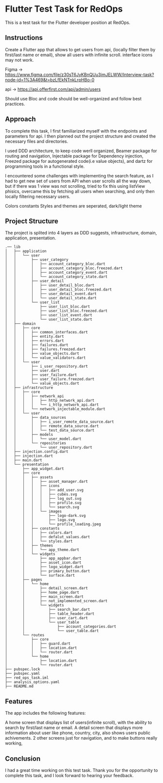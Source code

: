 # Flutter Test Task for RedOps

This is a test task for the Flutter developer position at RedOps.

## Instructions

Create a Flutter app that allows to get users from api, 
<optional>(locally filter them by first/last name or email), 
show all users with infinite scroll.
interface icons may not work.

Figma -> https://www.figma.com/file/z30sT6JyKBnQUu3imJELWW/Interview-task?node-id=1%3A469&t=bzLfEkNTnkLrpHBo-0

api -> https://api.offerfirst.com/api/admin/users

Should use Bloc and code should be well-organized and follow best practices.

## Approach
To complete this task, I first familiarized myself with the endpoints and parameters for api. I then planned out the project structure and created the necessary files and directories.

I used DDD architecture, to keep code werll organized, Beamer package for routing and navigation, Injectable package for Dependency injection, Freezed package for autogenerated code(i.e value objects), and dartz for programming tools in a functional style.

I encountered some challenges with implementing the search feature, as I had to get new set of users from API when user scrolls all the way down, but if there was 1 view was not scrolling, tried to fix this using listView phisics, overcame this by fetching all users when searching, and only then locally filtering necessary users.

Colors constants Styles and themes are seperated, dark/light theme


## Project Structure
The project is splited into 4 layers as DDD suggests, infrastructure, domain, application, presentation.

```
.── lib
│   ├── application
│   │   └── user
│   │       ├── user_category
│   │       │   ├── account_category_bloc.dart
│   │       │   ├── account_category_bloc.freezed.dart
│   │       │   ├── account_category_event.dart
│   │       │   └── account_category_state.dart
│   │       ├── user_detail
│   │       │   ├── user_detail_bloc.dart
│   │       │   ├── user_detail_bloc.freezed.dart
│   │       │   ├── user_detail_event.dart
│   │       │   └── user_detail_state.dart
│   │       └── user_list
│   │           ├── user_list_bloc.dart
│   │           ├── user_list_bloc.freezed.dart
│   │           ├── user_list_event.dart
│   │           └── user_list_state.dart
│   ├── domain
│   │   ├── core
│   │   │   ├── common_interfaces.dart
│   │   │   ├── entity.dart
│   │   │   ├── errors.dart
│   │   │   ├── failures.dart
│   │   │   ├── failures.freezed.dart
│   │   │   ├── value_objects.dart
│   │   │   └── value_validators.dart
│   │   └── user
│   │       ├── i_user_repository.dart
│   │       ├── user.dart
│   │       ├── user_failure.dart
│   │       ├── user_failure.freezed.dart
│   │       └── value_objects.dart
│   ├── infrastructure
│   │   ├── core
│   │   │   ├── network_api
│   │   │   │   ├── http_network_api.dart
│   │   │   │   └── i_http_network_api.dart
│   │   │   └── network_injectable_module.dart
│   │   └── user
│   │       ├── data_sources
│   │       │   ├── i_user_remote_data_source.dart
│   │       │   ├── remote_data_source.dart
│   │       │   └── test_data_source.dart
│   │       ├── models
│   │       │   └── user_model.dart
│   │       └── repositories
│   │           └── user_repository.dart
│   ├── injection.config.dart
│   ├── injection.dart
│   ├── main.dart
│   └── presentation
│       ├── app_widget.dart
│       ├── core
│       │   ├── assets
│       │   │   ├── asset_manager.dart
│       │   │   ├── icons
│       │   │   │   ├── add_user.svg
│       │   │   │   ├── cubes.svg
│       │   │   │   ├── log_out.svg
│       │   │   │   ├── profile.svg
│       │   │   │   └── search.svg
│       │   │   └── images
│       │   │       ├── logo-dark.svg
│       │   │       ├── logo.svg
│       │   │       └── profile_loading.jpeg
│       │   ├── constants
│       │   │   ├── colors.dart
│       │   │   ├── defalut_values.dart
│       │   │   └── styles.dart
│       │   ├── themes
│       │   │   └── app_theme.dart
│       │   └── widgets
│       │       ├── app_appbar.dart
│       │       ├── asset_icon.dart
│       │       ├── logo_widget.dart
│       │       ├── primary_button.dart
│       │       └── surface.dart
│       ├── pages
│       │   └── home
│       │       ├── detail_screen.dart
│       │       ├── home_page.dart
│       │       ├── main_screen.dart
│       │       ├── not_implemented_screen.dart
│       │       └── widgets
│       │           ├── search_bar.dart
│       │           ├── table_header.dart
│       │           ├── user_cart.dart
│       │           └── user_table
│       │               ├── account_categories.dart
│       │               └── user_table.dart
│       └── routes
│           ├── core
│           │   ├── guard.dart
│           │   ├── location.dart
│           │   └── router.dart
│           └── home
│               ├── location.dart
│               └── router.dart
├── pubspec.lock
├── pubspec.yaml
├── red_ops_task.iml
├── analysis_options.yaml
├── README.md
```

## Features
The app includes the following features:

A home screen that displays list of users(infinite scroll), with the ability to search by first/last name or email.
A detail screen that displays more information about user like phone, country, city, also shows users public achivements.
2 other screens just for navigation, and to make buttons really working,

## Conclusion
I had a great time working on this test task. Thank you for the opportunity to complete this task, and I look forward to hearing your feedback.
